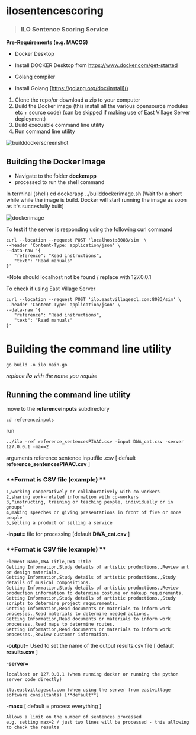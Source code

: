 # ilosentencescoring
> ###  ILO Sentence Scoring Service


**Pre-Requirements (e.g. MACOS)**
- Docker Desktop 
- Install DOCKER Desktop from https://www.docker.com/get-started

- Golang compiler 
- Install Golang [https://golang.org/doc/install]()



1. Clone the repo/or download a zip to your computer
2. Build the Docker image (this install all the various opensource modules etc + source code) (can be skipped if making use of East Village Server deployment)
3. Build execuable command line utility
4. Run command line utility





![builddockerscreenshot](https://user-images.githubusercontent.com/11387813/140821719-b97e1a99-8b82-4c8a-a5f4-032cad562f28.png)





## **Building the Docker Image**
- Navigate to the folder **dockerapp** 
- processed to run the shell command

In terminal (shell) 
cd dockerapp
../builddockerimage.sh
(Wait for a short while while the image is build. Docker will start running the image as soon as it's succesfully built)


![dockerimage](https://user-images.githubusercontent.com/11387813/140822400-2a70cdc9-6215-4484-bdeb-d09d492d0e3c.png)

To test if the server is responding using the following curl command

	curl --location --request POST 'localhost:8083/sim' \
	--header 'Content-Type: application/json' \
	--data-raw '{
	   "reference": "Read instructions",
	   "text": "Read manuals"
	}'

*Note should localhost not be found / replace with 127.0.0.1

To check if using East Village Server

	curl --location --request POST 'ilo.eastvillagescl.com:8083/sim' \
	--header 'Content-Type: application/json' \
	--data-raw '{
	   "reference": "Read instructions",
	   "text": "Read manuals"
	}'




# **Building the command line utility**

	go build -o ilo main.go 
	
 _replace **ilo** with the name you require_


## **Running the command line utility**

move to the **referenceinputs** subdirectory

	cd referenceinputs

run

	../ilo -ref reference_sentencesPIAAC.csv -input DWA_cat.csv -server 127.0.0.1 -max=2



arguments
<ref> reference sentence inputfile .csv [ default **reference_sentencesPIAAC.csv** ]

### **Format is CSV file (example) **
 
	1,working cooperatively or collaboratively with co-workers
	2,sharing work-related information with co-workers
	3,"instructing, training or teaching people, individually or in groups"
	4,making speeches or giving presentations in front of five or more people
	5,selling a product or selling a service
 
 
**-input=** file for processing [default **DWA_cat.csv** ]
 
 
### **Format is CSV file (example) **
 
	Element Name,IWA Title,DWA Title
	Getting Information,Study details of artistic productions.,Review art or design materials.
	Getting Information,Study details of artistic productions.,Study details of musical compositions.
	Getting Information,Study details of artistic productions.,Review production information to determine costume or makeup requirements.
	Getting Information,Study details of artistic productions.,Study scripts to determine project requirements.
	Getting Information,Read documents or materials to inform work processes.,Read materials to determine needed actions.
	Getting Information,Read documents or materials to inform work processes.,Read maps to determine routes.
	Getting Information,Read documents or materials to inform work processes.,Review customer information.


**-output=**  Used to set the name of the output results.csv file [ default **results.csv** ]
 
  
 
**-server=**  

	localhost or 127.0.0.1 (when running docker or running the python server code directly)
	
	ilo.eastvillagescl.com (when using the server from eastvillage software consultants) [**default**]
 
 
**-max=** [ default = process everything ]

	Allows a limit on the number of sentences processed 
	e.g. setting max=2 / just two lines will be processed - this allowing to check the results
 


